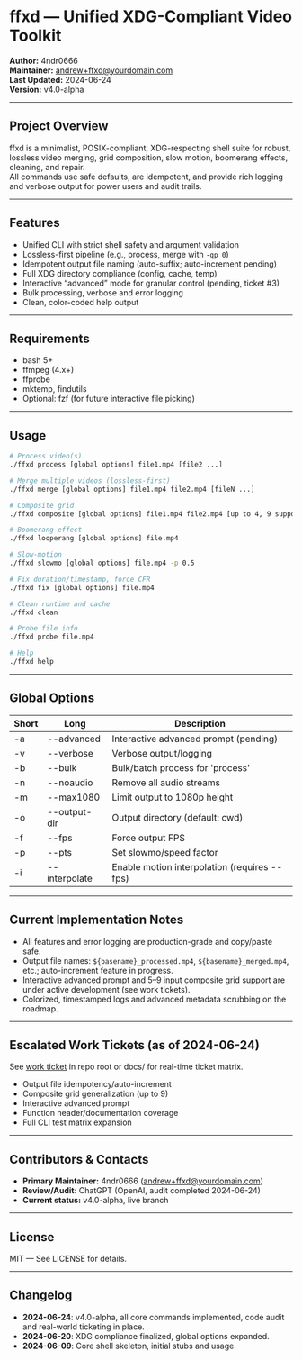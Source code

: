 # ffxd — Unified XDG-Compliant Video Toolkit

**Author:** 4ndr0666  
**Maintainer:** andrew+ffxd@yourdomain.com  
**Last Updated:** 2024-06-24  
**Version:** v4.0-alpha

---

## Project Overview

ffxd is a minimalist, POSIX-compliant, XDG-respecting shell suite for robust, lossless video merging, grid composition, slow motion, boomerang effects, cleaning, and repair.  
All commands use safe defaults, are idempotent, and provide rich logging and verbose output for power users and audit trails.

---

## Features

- Unified CLI with strict shell safety and argument validation
- Lossless-first pipeline (e.g., process, merge with `-qp 0`)
- Idempotent output file naming (auto-suffix; auto-increment pending)
- Full XDG directory compliance (config, cache, temp)
- Interactive “advanced” mode for granular control (pending, ticket #3)
- Bulk processing, verbose and error logging
- Clean, color-coded help output

---

## Requirements

- bash 5+
- ffmpeg (4.x+)
- ffprobe
- mktemp, findutils
- Optional: fzf (for future interactive file picking)

---

## Usage

```sh
# Process video(s)
./ffxd process [global options] file1.mp4 [file2 ...]

# Merge multiple videos (lossless-first)
./ffxd merge [global options] file1.mp4 file2.mp4 [fileN ...]

# Composite grid
./ffxd composite [global options] file1.mp4 file2.mp4 [up to 4, 9 support pending]

# Boomerang effect
./ffxd looperang [global options] file.mp4

# Slow-motion
./ffxd slowmo [global options] file.mp4 -p 0.5

# Fix duration/timestamp, force CFR
./ffxd fix [global options] file.mp4

# Clean runtime and cache
./ffxd clean

# Probe file info
./ffxd probe file.mp4

# Help
./ffxd help
````

---

## Global Options

| Short | Long          | Description                                  |
| ----- | ------------- | -------------------------------------------- |
| -a    | --advanced    | Interactive advanced prompt (pending)        |
| -v    | --verbose     | Verbose output/logging                       |
| -b    | --bulk        | Bulk/batch process for 'process'             |
| -n    | --noaudio     | Remove all audio streams                     |
| -m    | --max1080     | Limit output to 1080p height                 |
| -o    | --output-dir  | Output directory (default: cwd)              |
| -f    | --fps         | Force output FPS                             |
| -p    | --pts         | Set slowmo/speed factor                      |
| -i    | --interpolate | Enable motion interpolation (requires --fps) |

---

## Current Implementation Notes

* All features and error logging are production-grade and copy/paste safe.
* Output file names: `${basename}_processed.mp4`, `${basename}_merged.mp4`, etc.; auto-increment feature in progress.
* Interactive advanced prompt and 5–9 input composite grid support are under active development (see work tickets).
* Colorized, timestamped logs and advanced metadata scrubbing on the roadmap.

---

## Escalated Work Tickets (as of 2024-06-24)

See [work ticket](#) in repo root or docs/ for real-time ticket matrix.

* Output file idempotency/auto-increment
* Composite grid generalization (up to 9)
* Interactive advanced prompt
* Function header/documentation coverage
* Full CLI test matrix expansion

---

## Contributors & Contacts

* **Primary Maintainer:** 4ndr0666 ([andrew+ffxd@yourdomain.com](mailto:andrew+ffxd@yourdomain.com))
* **Review/Audit:** ChatGPT (OpenAI, audit completed 2024-06-24)
* **Current status:** v4.0-alpha, live branch

---

## License

MIT — See LICENSE for details.

---

## Changelog

* **2024-06-24**: v4.0-alpha, all core commands implemented, code audit and real-world ticketing in place.
* **2024-06-20**: XDG compliance finalized, global options expanded.
* **2024-06-09**: Core shell skeleton, initial stubs and usage.
